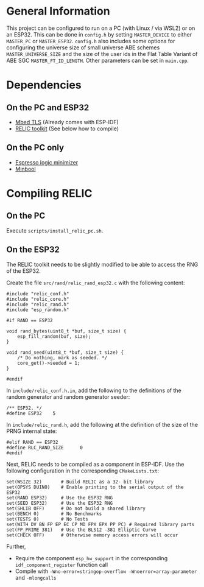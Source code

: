 # General Information

This project can be configured to run on a PC (with Linux / via WSL2) or on an ESP32.
This can be done in `config.h` by setting `MASTER_DEVICE` to either `MASTER_PC` or `MASTER_ESP32`.
`config.h` also includes some options for configuring the universe size of small universe ABE schemes 
`MASTER_UNIVERSE_SIZE` and the size of the user ids in the Flat Table Variant of ABE SGC `MASTER_FT_ID_LENGTH`.
Other parameters can be set in `main.cpp`.

# Dependencies
## On the PC and ESP32
- [Mbed TLS](https://github.com/Mbed-TLS/mbedtls) (Already comes with ESP-IDF)
- [RELIC toolkit](https://github.com/relic-toolkit/relic) (See below how to compile)
## On the PC only
- [Espresso logic minimizer](https://github.com/classabbyamp/espresso-logic)
- [Minbool](https://github.com/madmann91/minbool)

# Compiling RELIC
## On the PC
Execute `scripts/install_relic_pc.sh`.
## On the ESP32

The RELIC toolkit needs to be slightly modified to be able to access the RNG of the ESP32.

Create the file `src/rand/relic_rand_esp32.c` with the following content:
```
#include "relic_conf.h"
#include "relic_core.h"
#include "relic_rand.h"
#include "esp_random.h"

#if RAND == ESP32

void rand_bytes(uint8_t *buf, size_t size) {
    esp_fill_random(buf, size);
}

void rand_seed(uint8_t *buf, size_t size) {
    /* Do nothing, mark as seeded. */
    core_get()->seeded = 1;
}

#endif
```

In `include/relic_conf.h.in`, add the following to the definitions of the random generator and random generator seeder:
```
/** ESP32. */
#define ESP32    5
```
In `include/relic_rand.h`, add the following at the definition of the size of the PRNG internal state:
```
#elif RAND == ESP32
#define RLC_RAND_SIZE      0
#endif
```


Next, RELIC needs to be compiled as a component in ESP-IDF.
Use the following configuration in the corresponding `CMakeLists.txt`:
```
set(WSIZE 32)       # Build RELIC as a 32- bit library
set(OPSYS DUINO)    # Enable printing to the serial output of the ESP32
set(RAND ESP32)     # Use the ESP32 RNG
set(SEED ESP32)     # Use the ESP32 RNG
set(SHLIB OFF)      # Do not build a shared library
set(BENCH 0)        # No Benchmarks
set(TESTS 0)        # No Tests
set(WITH DV BN FP EP EC CP MD FPX EPX PP PC) # Required library parts
set(FP_PRIME 381)   # Use the BLS12 -381 Elliptic Curve
set(CHECK OFF)      # Otherwise memory access errors will occur
```
Further,
- Require the component `esp_hw_support` in the corresponding `idf_component_register` function call
- Compile with `-Wno-error=stringop-overflow -Wnoerror=array-parameter` and `-mlongcalls`
